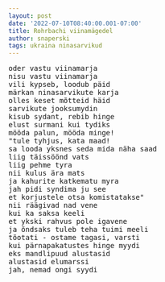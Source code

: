 ```yaml
---
layout: post
date: '2022-07-10T08:40:00.001-07:00'
title: Rohrbachi viinamägedel
author: snaperski
tags: ukraina ninasarvikud
---
```

<pre>
oder vastu viinamarja
nisu vastu viinamarja
vili kypseb, loodub päid
märkan ninasarvikute karja
olles keset mõtteid häid
sarvikute jooksumydin
kisub sydant, rebib hinge
elust surmani kui tydiks
mööda palun, mööda minge!
"tule tyhjus, kata maad!
sa looda yksnes seda mida näha saad
liig täissöönd vats
liig pehme tyra
nii kulus ära mats
ja kahurite katkematu myra
jah pidi syndima ju see
et korjustele otsa komistatakse"
nii räägivad nad vene
kui ka saksa keeli
et ykski rahvus pole igavene
ja õndsaks tuleb teha tuimi meeli
tõotati - ostame tagasi, varsti
kui pärnapakatustes hinge myydi
eks mandlipuud alustasid
alustasid elumarssi
jah, nemad ongi syydi
</pre>
